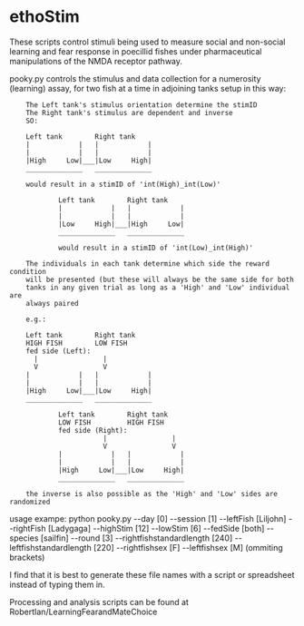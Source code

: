 # ethoStim
These scripts control stimuli being used to measure social and non-social learning and fear response in poecillid fishes under pharmaceutical manipulations of the NMDA receptor pathway.

pooky.py controls the stimulus and data collection for a numerosity (learning) assay, for two fish at a time in adjoining tanks setup in this way:

        The Left tank's stimulus orientation determine the stimID
        The Right tank's stimulus are dependent and inverse
        SO:

        Left tank        Right tank
        |            |   |            |
        |            |   |            |
        |High     Low|___|Low     High|
        ______________   ______________

        would result in a stimID of 'int(High)_int(Low)'

                Left tank        Right tank
                |            |   |            |
                |            |   |            |
                |Low     High|___|High     Low|
                ______________   ______________

                would result in a stimID of 'int(Low)_int(High)'

        The individuals in each tank determine which side the reward condition
        will be presented (but these will always be the same side for both
        tanks in any given trial as long as a 'High' and 'Low' individual are
        always paired

        e.g.:

        Left tank        Right tank
        HIGH FISH        LOW FISH
        fed side (Left):
          |                |
          V                V
        |            |   |            |
        |            |   |            |
        |High     Low|___|Low     High|
        ______________   ______________

                Left tank        Right tank
                LOW FISH         HIGH FISH
                fed side (Right):
                           |                |
                           V                V
                |            |   |            |
                |            |   |            |
                |High     Low|___|Low     High|
                ______________   ______________

        the inverse is also possible as the 'High' and 'Low' sides are randomized


usage exampe: python pooky.py --day [0] --session [1] --leftFish [Liljohn] --rightFish [Ladygaga] --highStim [12] --lowStim [6] --fedSide [both] --species [sailfin] --round [3] --rightfishstandardlength [240] --leftfishstandardlength [220] --rightfishsex [F] --leftfishsex [M]
(ommiting brackets)

I find that it is best to generate these file names with a script or spreadsheet instead of typing them in.


Processing and analysis scripts can be found at RobertIan/LearningFearandMateChoice
